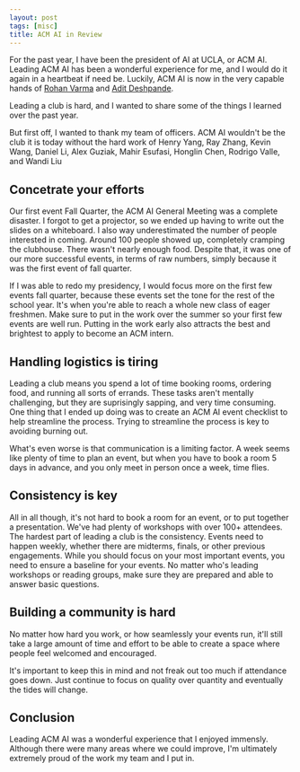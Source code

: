 ```yaml
---
layout: post
tags: [misc]
title: ACM AI in Review
---
```


For the past year, I have been the president of AI at UCLA, or ACM AI.
Leading ACM AI has been a wonderful experience for me, and I would do it again in a heartbeat if need be. 
Luckily, ACM AI is now in the very capable hands of [Rohan Varma](http://rohanvarma.me/) and [Adit Deshpande](https://adeshpande3.github.io/).

Leading a club is hard, and I wanted to share some of the things I learned over the past year.
<!--more-->

But first off, I wanted to thank my team of officers. ACM AI wouldn't be the club it is today without the hard work of 
Henry Yang, Ray Zhang, Kevin Wang, Daniel Li, Alex Guziak, Mahir Esufasi, Honglin Chen, Rodrigo Valle, and Wandi Liu

## Concetrate your efforts
Our first event Fall Quarter, the ACM AI General Meeting was a complete disaster. I forgot to get a projector, so we ended up having to write out the slides on a whiteboard. I also way underestimated the number of people interested in coming. Around 100 people showed up, completely cramping the clubhouse. There wasn't nearly enough food. 
Despite that, it was one of our more successful events, in terms of raw numbers, simply because it was the first event of fall quarter. 

If I was able to redo my presidency, I would focus more on the first few events fall quarter, because these events set the tone for the rest of the school year. It's when you're able to reach a whole new class of eager freshmen. Make sure to put in the work over the summer so your first few events are well run.
Putting in the work early also attracts the best and brightest to apply to become an ACM intern. 

## Handling logistics is tiring
Leading a club means you spend a lot of time booking rooms, ordering food, and running all sorts of errands. These tasks aren't mentally challenging, but they are suprisingly sapping, and very time consuming. One thing that I ended up doing was to create an ACM AI event checklist to help streamline the process.
Trying to streamline the process is key to avoiding burning out.

What's even worse is that communication is a limiting factor. A week seems like plenty of time to plan an event, but when you have to book a room 5 days in advance, and you only meet in person once a week, time flies.

## Consistency is key
All in all though, it's not hard to book a room for an event, or to put together a presentation. We've had plenty of workshops with over 100+ attendees. The hardest part of leading a club is the consistency. Events need to happen weekly, whether there are midterms, finals, or other previous engagements.
While you should focus on your most important events, you need to ensure a baseline for your events. No matter who's leading workshops or reading groups, make sure they are prepared and able to answer basic questions. 

## Building a community is hard
No matter how hard you work, or how seamlessly your events run, it'll still take a large amount of time and effort to be able to create a space where people feel welcomed and encouraged. 

It's important to keep this in mind and not freak out too much if attendance goes down. Just continue to focus on quality over quantity and eventually the tides will change.

## Conclusion
Leading ACM AI was a wonderful experience that I enjoyed immensly. Although there were many areas where we could improve, I'm ultimately extremely proud of the work my team and I put in.
